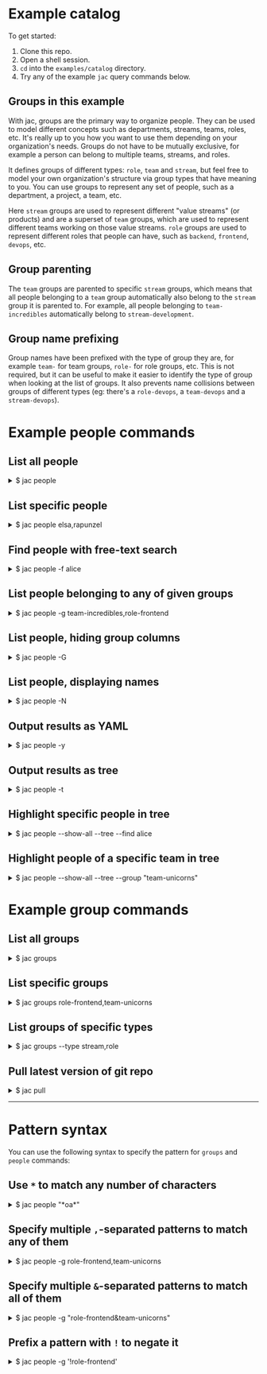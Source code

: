 # Example catalog

To get started:

1. Clone this repo.
2. Open a shell session.
3. `cd` into the `examples/catalog` directory.
4. Try any of the example `jac` query commands below.

## Groups in this example

With jac, groups are the primary way to organize people. They can be used to model different concepts such as
departments, streams, teams, roles, etc. It's really up to you how you want to use them depending on your
organization's needs. Groups do not have to be mutually exclusive, for example a person can belong to multiple
teams, streams, and roles.

It defines groups of different types: `role`, `team` and `stream`, but feel free to model your own
organization's structure via group types that have meaning to you. You can use groups to represent any
set of people, such as a department, a project, a team, etc.

Here `stream` groups are used to represent different "value streams" (or products) and are a superset of `team` groups,
which are used to represent different teams working on those value streams. `role` groups are used to represent different
roles that people can have, such as `backend`, `frontend`, `devops`, etc.

## Group parenting

The `team` groups are parented to specific `stream` groups, which means that all people belonging to a `team` group
automatically also belong to the `stream` group it is parented to. For example, all people belonging to `team-incredibles`
automatically belong to `stream-development`.

## Group name prefixing

Group names have been prefixed with the type of group they are, for example `team-` for team groups, `role-` for role
groups, etc. This is not required, but it can be useful to make it easier to identify the type of group when looking at
the list of groups. It also prevents name collisions between groups of different types (eg: there's a `role-devops`, a
`team-devops` and a `stream-devops`).

# Example people commands

## List all people

<details>
<summary>$ jac people</summary>

```bash
$ jac people
  NAME              FIRST NAME  LAST NAME   EMAIL                 GROUPS                          INHERITED GROUPS
  alice-wonderland  Alice       Wonderland  alice@example.com     Manager Support Specialist
                                                                  Tech Support
  buzz-lightyear    Buzz        Lightyear   buzz@example.com      Frontend Developer              Development
                                                                  Incredibles Team
  dash-parr         Dash        Parr        dash@example.com      DevOps Incredibles Team         Development
  elsa              Elsa                    elsa@example.com      Backend Developer Fairies Team  Development

  helen-parr        Helen       Parr        helen@example.com     Manager Incredibles Team        Development
  jack-sparrow      Jack        Sparrow     jack@example.com      DevOps Dragons Team             Tech Support
  maui              Maui                    maui@example.com      Backend Developer Moana's Team  Marketing

  mickey-mouse      Mickey      Mouse       mickey@example.com    Frontend Developer              Tech Support
                                                                  Unicorns Team
  moana             Moana                   moana@example.com     Support Specialist              Marketing
                                                                  Moana's Team
  peter-pan         Peter       Pan         peter@example.com     Backend Developer Dragons Team  Tech Support

  pua               Pua                     pua@example.com       Frontend Developer              Marketing
                                                                  Moana's Team
  rapunzel          Rapunzel                rapunzel@example.com  Manager Support Specialist
                                                                  Development
  tinker-bell       Tinker      Bell        tinker@example.com    DevOps Fairies Team             Development
  violet-parr       Violet      Parr        violet@example.com    Frontend Developer              Development
                                                                  Incredibles Team
  woody             Woody                   woody@example.com     Manager Incredibles Team        Development
 ———
 Count: 15
```

</details>

## List specific people

<details>
<summary> $ jac people elsa,rapunzel</summary>

```bash
$ jac people elsa,rapunzel
  NAME      FIRST NAME  LAST NAME  EMAIL                 GROUPS                          INHERITED GROUPS
  elsa      Elsa                   elsa@example.com      Backend Developer Fairies Team  Development

  rapunzel  Rapunzel               rapunzel@example.com  Manager Support Specialist
                                                         Development
 ———
 Count: 2
```

</details>

## Find people with free-text search

<details>
<summary>$ jac people -f alice</summary>

Use `--find` or `-f` to find people with free-text search in their first or last name, email or name identifier:

```bash
$ jac people -f alice
  NAME              FIRST NAME  LAST NAME   EMAIL              GROUPS                          INHERITED GROUPS
  alice-wonderland  Alice       Wonderland  alice@example.com  Manager Support Specialist
                                                               Tech Support
 ———
 Count: 1
```

</details>

## List people belonging to any of given groups

<details>
<summary>$ jac people -g team-incredibles,role-frontend</summary>

Use `--group` or `-g` to filter by group:

```bash
$ jac people -g team-incredibles,role-frontend
  NAME            FIRST NAME  LAST NAME  EMAIL               GROUPS                          INHERITED GROUPS
  buzz-lightyear  Buzz        Lightyear  buzz@example.com    Frontend Developer              Development
                                                             Incredibles Team
  dash-parr       Dash        Parr       dash@example.com    DevOps Incredibles Team         Development
  helen-parr      Helen       Parr       helen@example.com   Manager Incredibles Team        Development
  mickey-mouse    Mickey      Mouse      mickey@example.com  Frontend Developer              Tech Support
                                                             Unicorns Team
  pua             Pua                    pua@example.com     Frontend Developer              Marketing
                                                             Moana's Team
  violet-parr     Violet      Parr       violet@example.com  Frontend Developer              Development
                                                             Incredibles Team
  woody           Woody                  woody@example.com   Manager Incredibles Team        Development
 ———
 Count: 7
```

</details>

## List people, hiding group columns

<details>
<summary> $ jac people -G</summary>

Use `--hide-groups` or `-G` to hide group columns (eg: if your terminal is too narrow):

```bash
$ jac people -G
  NAME              FIRST NAME  LAST NAME   EMAIL
  alice-wonderland  Alice       Wonderland  alice@example.com
  buzz-lightyear    Buzz        Lightyear   buzz@example.com
  dash-parr         Dash        Parr        dash@example.com
  elsa              Elsa                    elsa@example.com
  helen-parr        Helen       Parr        helen@example.com
  jack-sparrow      Jack        Sparrow     jack@example.com
  maui              Maui                    maui@example.com
  mickey-mouse      Mickey      Mouse       mickey@example.com
  moana             Moana                   moana@example.com
  peter-pan         Peter       Pan         peter@example.com
  pua               Pua                     pua@example.com
  rapunzel          Rapunzel                rapunzel@example.com
  tinker-bell       Tinker      Bell        tinker@example.com
  violet-parr       Violet      Parr        violet@example.com
  woody             Woody                   woody@example.com
 ———
 Count: 15
```

</details>

## List people, displaying names

<details>
<summary>$ jac people -N</summary>
Use `--show-names` or `-N` to display identifier names instead of full names:

```bash
$ jac people -N
  NAME              FIRST NAME  LAST NAME   EMAIL                 GROUPS                          INHERITED GROUPS
  alice-wonderland  Alice       Wonderland  alice@example.com     role-manager role-support
                                                                  stream-tech-support
  buzz-lightyear    Buzz        Lightyear   buzz@example.com      role-frontend team-incredibles  stream-development

  dash-parr         Dash        Parr        dash@example.com      role-devops team-incredibles    stream-development
  elsa              Elsa                    elsa@example.com      role-backend team-fairies       stream-development
  helen-parr        Helen       Parr        helen@example.com     role-manager team-incredibles   stream-development
  jack-sparrow      Jack        Sparrow     jack@example.com      role-devops team-dragons        stream-tech-support
  maui              Maui                    maui@example.com      role-backend team-moana         stream-marketing
  mickey-mouse      Mickey      Mouse       mickey@example.com    role-frontend team-unicorns     stream-tech-support
  moana             Moana                   moana@example.com     role-support team-moana         stream-marketing
  peter-pan         Peter       Pan         peter@example.com     role-backend team-dragons       stream-tech-support
  pua               Pua                     pua@example.com       role-frontend team-moana        stream-marketing
  rapunzel          Rapunzel                rapunzel@example.com  role-manager role-support
                                                                  stream-development
  tinker-bell       Tinker      Bell        tinker@example.com    role-devops team-fairies        stream-development
  violet-parr       Violet      Parr        violet@example.com    role-frontend team-incredibles  stream-development

  woody             Woody                   woody@example.com     role-manager team-incredibles   stream-development
 ———
 Count: 15
```

</details>

## Output results as YAML

<details>
<summary>$ jac people -y</summary>
Use `--yaml` or `-y` to output results as YAML instead of the default table format:

```bash
$ jac people -y
apiVersion: jac.nesto.ca/v1alpha1
kind: Person
metadata:
  name: alice-wonderland
spec:
  firstName: Alice
  lastName: Wonderland
  email: alice@example.com
  groups:
    - role-support
    - role-manager
    - stream-tech-support
  parent: jack-sparrow
  values:
    githubUser: alicewonderland
---
apiVersion: jac.nesto.ca/v1alpha1
kind: Person
metadata:
  name: buzz-lightyear
spec:
  firstName: Buzz
  lastName: Lightyear
  email: buzz@example.com
  groups:
    - role-frontend
    - team-incredibles
  parent: alice-wonderland
  values:
    githubUser: buzzlightyear
---
apiVersion: jac.nesto.ca/v1alpha1
kind: Person
metadata:
  name: dash-parr
spec:
  firstName: Dash
  lastName: Parr
  email: dash@example.com
  groups:
    - role-devops
    - team-incredibles
  values:
    githubUser: dashparr
---
apiVersion: jac.nesto.ca/v1alpha1
kind: Person
metadata:
  name: elsa
spec:
  firstName: Elsa
  lastName: null
  email: elsa@example.com
  groups:
    - role-backend
    - team-fairies
  values:
    githubUser: elsa
---
apiVersion: jac.nesto.ca/v1alpha1
kind: Person
metadata:
  name: helen-parr
spec:
  firstName: Helen
  lastName: Parr
  email: helen@example.com
  groups:
    - role-manager
    - team-incredibles
  values:
    githubUser: helenparr
---
apiVersion: jac.nesto.ca/v1alpha1
kind: Person
metadata:
  name: jack-sparrow
spec:
  firstName: Jack
  lastName: Sparrow
  email: jack@example.com
    groups:                                                                                                                                                                                                                                                                                                                                                         [55/998]
    - role-devops
    - team-dragons
  values:
    githubUser: jacksparrow
---
apiVersion: jac.nesto.ca/v1alpha1
kind: Person
metadata:
  name: maui
spec:
  firstName: Maui
  lastName: null
  email: maui@example.com
  groups:
    - role-backend
    - team-moana
  values:
    githubUser: maui
---
apiVersion: jac.nesto.ca/v1alpha1
kind: Person
metadata:
  name: mickey-mouse
spec:
  firstName: Mickey
  lastName: Mouse
  email: mickey@example.com
  groups:
    - role-frontend
    - team-unicorns
  values:
    githubUser: mickeymouse
---
apiVersion: jac.nesto.ca/v1alpha1
kind: Person
metadata:
  name: moana
spec:
  firstName: Moana
  lastName: null
  email: moana@example.com
  groups:
    - role-support
    - team-moana
  values:
    githubUser: moana
---
apiVersion: jac.nesto.ca/v1alpha1
kind: Person
metadata:
  name: peter-pan
spec:
  firstName: Peter
  lastName: Pan
  email: peter@example.com
  groups:
    - role-backend
    - team-dragons
  values:
    githubUser: peterpan
---
apiVersion: jac.nesto.ca/v1alpha1
kind: Person
metadata:
  name: pua
spec:
  firstName: Pua
  lastName: null
  email: pua@example.com
  groups:
    - role-frontend
    - team-moana
  values:
    githubUser: pua
---
apiVersion: jac.nesto.ca/v1alpha1
kind: Person
metadata:
  name: rapunzel
spec:
  firstName: Rapunzel
  lastName: null
  email: rapunzel@example.com
  groups:
    - role-support
    - role-manager
    - stream-development
  parent: elsa
  values:
    githubUser: rapunzel
---
apiVersion: jac.nesto.ca/v1alpha1
kind: Person
metadata:
  name: tinker-bell
spec:
  firstName: Tinker
  lastName: Bell
  email: tinker@example.com
  groups:
    - role-devops
    - team-fairies
  values:
    githubUser: tinkerbelle
---
apiVersion: jac.nesto.ca/v1alpha1
kind: Person
metadata:
  name: violet-parr
spec:
  firstName: Violet
  lastName: Parr
  email: violet@example.com
  groups:
    - role-frontend
    - team-incredibles
  values:
    githubUser: violetparr
---
apiVersion: jac.nesto.ca/v1alpha1
kind: Person
metadata:
  name: woody
spec:
  firstName: Woody
  lastName: null
  email: woody@example.com
  groups:
    - role-manager
    - team-incredibles
  parent: alice-wonderland
  values:
    githubUser: woody
```

</details>

## Output results as tree

<details>
<summary>$ jac people -t</summary>
Use `--tree` or `-t` to output results as YAML instead of the default table format:

```bash
$ jac people -t

├─ Dash Parr
├─ Elsa
│  └─ Rapunzel
├─ Helen Parr
├─ Jack Sparrow
│  └─ Alice Wonderland
│     ├─ Buzz Lightyear
│     └─ Woody
├─ Maui
├─ Mickey Mouse
├─ Moana
├─ Peter Pan
├─ Pua
├─ Tinker Bell
└─ Violet Parr
 ———
 Count: 15
```

</details>

## Highlight specific people in tree

<details>
<summary>$ jac people --show-all --tree --find alice</summary>
Use `--show-all` or `-A` to show all people in tree, highlighting specific people with free-text search:

```bash
# $ jac people --show-all --tree --find alice
$ jac people -Atf alice

├─ Dash Parr
├─ Elsa
│  └─ Rapunzel
├─ Helen Parr
├─ Jack Sparrow
│  └─ Alice Wonderland <-- This will be highlighted in yellow in your CLI
│     ├─ Buzz Lightyear
│     └─ Woody
├─ Maui
├─ Mickey Mouse
├─ Moana
├─ Peter Pan
├─ Pua
├─ Tinker Bell
└─ Violet Parr
 ———
 Count: 1
```

Without `--show-all`, only people matching the search will be shown, along with their parents.

</details>

## Highlight people of a specific team in tree

<details>
<summary>$ jac people --show-all --tree --group "team-unicorns"</summary>

```bash
# $ jac people --show-all --tree --group "team-unicorns"
$ jac people -Atg "team-unicorns"

├─ Dash Parr
├─ Elsa
│ └─ Rapunzel
├─ Helen Parr
├─ Jack Sparrow
│ └─ Alice Wonderland
│ ├─ Buzz Lightyear
│ └─ Woody
├─ Maui
├─ Mickey Mouse
├─ Moana
├─ Peter Pan
├─ Pua
├─ Tinker Bell
└─ Violet Parr
———
Count: 1

```

</details>

# Example group commands

## List all groups

<details>
<summary>$ jac groups</summary>

```bash
$ jac groups
  NAME                 FULL NAME           EMAIL  TYPE    PARENT
  role-backend         Backend Developer          role
  role-devops          DevOps                     role
  role-frontend        Frontend Developer         role
  role-manager         Manager                    role
  role-support         Support Specialist         role
  stream-development   Development                stream
  stream-marketing     Marketing                  stream
  stream-tech-support  Tech Support               stream
  team-dragons         Dragons Team               team    stream-tech-support
  team-fairies         Fairies Team               team    stream-development
  team-incredibles     Incredibles Team           team    stream-development
  team-moana           Moana's Team               team    stream-marketing
  team-unicorns        Unicorns Team              team    stream-tech-support
 ———
 Count: 13
```

</details>

## List specific groups

<details>
<summary>$ jac groups role-frontend,team-unicorns</summary>

```bash
$ jac groups role-frontend,team-unicorns
  NAME           FULL NAME           EMAIL  TYPE  PARENT
  role-frontend  Frontend Developer         role
  team-unicorns  Unicorns Team              team  stream-tech-support
 ———
 Count: 2
```

</details>

## List groups of specific types

<details>
<summary>$ jac groups --type stream,role</summary>

Use `--type` to filter by group type:

```bash
# $ jac groups --type stream,role
$ jac groups -T stream,role
  NAME                 FULL NAME           EMAIL  TYPE    PARENT
  role-backend         Backend Developer          role
  role-devops          DevOps                     role
  role-frontend        Frontend Developer         role
  role-manager         Manager                    role
  role-support         Support Specialist         role
  stream-development   Development                stream
  stream-marketing     Marketing                  stream
  stream-tech-support  Tech Support               stream
 ———
 Count: 8
```

</details>

## Pull latest version of git repo

<details>
<summary>$ jac pull</summary>

```bash
$ jac pull
Already up to date.
```

</details>

---

# Pattern syntax

You can use the following syntax to specify the pattern for `groups` and `people` commands:

## Use `*` to match any number of characters

<details>
<summary>$ jac people "*oa*"</summary>

```bash
$ jac people "*oa*"
  NAME   FIRST NAME  LAST NAME  EMAIL              GROUPS                          INHERITED GROUPS
  moana  Moana                  moana@example.com  Support Specialist              Marketing
                                                   Moana's Team
 ———
 Count: 1
```

</details>

## Specify multiple `,`-separated patterns to match **any** of them

<details>
<summary>$ jac people -g role-frontend,team-unicorns</summary>

```bash
$ jac people -g role-frontend,team-unicorns
  NAME            FIRST NAME  LAST NAME  EMAIL               GROUPS                          INHERITED GROUPS
  buzz-lightyear  Buzz        Lightyear  buzz@example.com    Frontend Developer              Development
                                                             Incredibles Team
  mickey-mouse    Mickey      Mouse      mickey@example.com  Frontend Developer              Tech Support
                                                             Unicorns Team
  pua             Pua                    pua@example.com     Frontend Developer              Marketing
                                                             Moana's Team
  violet-parr     Violet      Parr       violet@example.com  Frontend Developer              Development
                                                             Incredibles Team
 ———
 Count: 4
```

</details>

## Specify multiple `&`-separated patterns to match **all** of them

<details>
<summary>$ jac people -g "role-frontend&team-unicorns"</summary>

```bash
$ jac people -g "role-frontend&team-unicorns"
  NAME          FIRST NAME  LAST NAME  EMAIL               GROUPS                          INHERITED GROUPS
  mickey-mouse  Mickey      Mouse      mickey@example.com  Frontend Developer              Tech Support
                                                           Unicorns Team
 ———
 Count: 1
```

</details>

## Prefix a pattern with `!` to negate it

<details>
<summary>$ jac people -g '!role-frontend'</summary>

```bash
$ jac people -g '!role-frontend'
  NAME              FIRST NAME  LAST NAME   EMAIL                 GROUPS                          INHERITED GROUPS
  alice-wonderland  Alice       Wonderland  alice@example.com     Manager Support Specialist
                                                                  Tech Support
  dash-parr         Dash        Parr        dash@example.com      DevOps Incredibles Team         Development
  elsa              Elsa                    elsa@example.com      Backend Developer Fairies Team  Development

  helen-parr        Helen       Parr        helen@example.com     Manager Incredibles Team        Development
  jack-sparrow      Jack        Sparrow     jack@example.com      DevOps Dragons Team             Tech Support
  maui              Maui                    maui@example.com      Backend Developer Moana's Team  Marketing

  moana             Moana                   moana@example.com     Support Specialist              Marketing
                                                                  Moana's Team
  peter-pan         Peter       Pan         peter@example.com     Backend Developer Dragons Team  Tech Support

  rapunzel          Rapunzel                rapunzel@example.com  Manager Support Specialist
                                                                  Development
  tinker-bell       Tinker      Bell        tinker@example.com    DevOps Fairies Team             Development
  woody             Woody                   woody@example.com     Manager Incredibles Team        Development
 ———
 Count: 11
```

</details>
